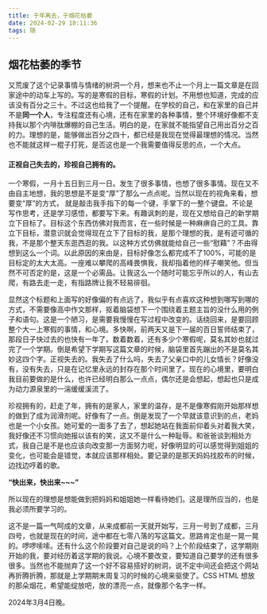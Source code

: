 ```yaml
---
title: 于年离去，于烟花枯萎
date: 2024-02-29 18:11:36
tags: 随
---
```


## 烟花枯萎的季节

又荒废了这个记录事情与情绪的树洞一个月，想来也不止一个月上一篇文章是在回家途中的动车上写的。写的是寒假的目标，寒假的计划。不用想也知道，完成的应该没有百分之三十。不过这也给我了一个提醒。在学校的自己，和在家里的自己并不是**同一个人**，专注程度还有心境，还有在家里的各种事情，整个环境好像都不支持我以那个内啡肽爆棚的自己生活。明白的是，在家就不能指望自己用出百分之百的力。理想的是，能够做出百分之四十，都已经是我现在觉得最理想的情况。当然也不能就这样一棍子打死，是否这也是一个我需要值得反思的点，一个大点。

#### 正视自己失去的，珍视自己拥有的。

一个寒假，一月十五日到三月一日。发生了很多事情，也想了很多事情。现在又不由自主地想，我的思想是不是变“厚”了那么一点点呢。当然以现在的视角来看，想要变“厚”的方式， 就是敲击我手指下的每一个键，手掌下的一整个键盘。不论是写作思考，还是学习感悟，都要写下来。有趣讽刺的是，现在又想给自己的新学期立下目标了。目标这个东西仿佛对我而言，在一些时候是一种麻痹自己的工具。靠立下目标，潜意识就会觉得现在立下了目标的我，是那个理想的我，是有迹可循的我，不是那个整天东逛西逛的我。以这种方式仿佛就能给自己一些“慰藉”？不由得想到这么一个词。以此原因的来由是，目标好像怎么都完成不了100%，可能的是目标定的太大太高。一座难以攀爬的高峰畏惧我，我却指着他的样子嘲笑他。但当然不可否定的是，这是一个必需品。让我这么一个随时可能忘乎所以的人，有山去爬，有路去走一走，有指路牌让我不轻易徘徊。

显然这个标题和上面写的好像偏的有点远了，我似乎有点喜欢这种想到哪写到哪的方式，不需要像高中作文那样，抠着脑袋想下一个围绕着主题主旨的没什么用的例子和语句。这是一个陋习，是需要我慢慢在写过程中改变的。话绕回来，是要回顾整个大一上寒假的事情，和心境。多快啊，前两天又是下一届的百日誓师结束了，那段日子快过去的也快有一年了。数着数着，还有多少个寒假呢，莫名其妙也就过完了一个学期。倒是希望下学期写这篇文章的时候，脑袋里首先蹦出的不是莫名其妙这四个字。正视失去的。我失去了什么吗，失去了父亲口中的儿女情长？好像没有，没有失去，只是在记忆里永远的封存在那个时间里了。现在的心境里，要明白我目前要做的是什么，也许已经明白那么一点点，偶尔还是会想起，想起也只是成为动力源泉里的一湍缓缓溪流了。

珍视拥有的，赶走了年，拥有的是家人，家里的温存，是不是像寒假刚开始那样想的做到了成为润滑剂呢。好像有了一点。倒是发现了一个早就该意识到的点，老妈也是一个小女孩。她可爱的一面多了去了，想起她站在我面前仰着头对着我大笑，我好像还不习惯向她报以该有的笑，这又不是什么一种耻辱。和爸爸谈到相处方式，我自己是不是也应该向改变那一方面努力呢，好像明显的可以感觉得到姐姐的变化，也可能会是错觉，本就应该那样相处。要记录的是那天妈妈找胶布的时候，边找边哼着的歌。

**“快出来，快出来~~~”**

所以现在的理想是想能做到把妈妈和姐姐她一样看待她们。这是理所应当的，也是我必须所要学习的。

这不是一篇一气呵成的文章，从来成都前一天就开始写，三月一号到了成都，三月四号，也就是现在的时间，途中都在七零八落的写这篇文。思路肯定也是一晃一晃的。啰啰嗦嗦。还有什么这个阶段要对自己是说的吗？上个阶段结束了，这学期刚开始的我，要对经历着这学期的我说。心境不要改变，要知道自己要学的还有很多很多。当然也不能抛弃了这一个好不容易搭好的树洞，说不定中间还会把这个网站再折腾折腾，那就是上学期期末周复习的时候的心境来驱使了。CSS HTML 想放的那朵烟花，希望能绽放吧，放的漂亮一点，就像那个名字一样。

2024年3月4日晚。
